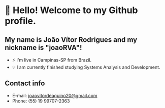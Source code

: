 # 👋 Hello! Welcome to my Github profile.
## My name is João Vítor Rodrigues and my nickname is "joaoRVA"!

- ⚡ I'm live in Campinas-SP from Brazil.
- 💡 I am currently finished studying Systems Analysis and Development.

## Contact info
- E-mail: joaovitordeaquino20@gmail.com
- Phone: (55) 19 99707-2363
